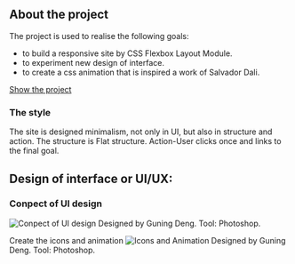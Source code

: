 ## About the project

The project is used to realise the following goals:
* to build a responsive site by CSS Flexbox Layout Module.
* to experiment new design of interface.
* to create a css animation that is inspired a work of Salvador Dali.

[Show the project](https://dengguning.github.io/Dali/ "Link to teh web about Salvador Dali")

### The style
The site is designed minimalism, not only in UI, but also in structure and action. The structure is Flat structure. Action-User clicks once and links to the final goal. 


## Design of interface or UI/UX:

### Conpect of UI design

![Conpect of UI design](https://raw.githubusercontent.com/wiki/Dengguning/Dali/images/dali_UI_01.jpg)
Designed by Guning Deng.
Tool: Photoshop.

Create the icons and animation
![Icons and Animation](https://raw.githubusercontent.com/wiki/Dengguning/Dali/images/dali_icons.jpg)
Designed by Guning Deng.
Tool: Photoshop.
